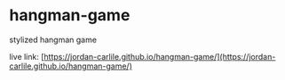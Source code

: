# hangman-game
stylized hangman game

live link: [https://jordan-carlile.github.io/hangman-game/](https://jordan-carlile.github.io/hangman-game/) 